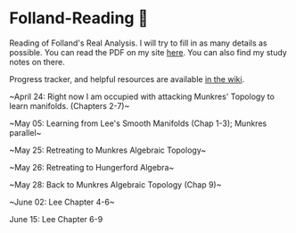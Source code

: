 # Folland-Reading :sloth:
Reading of Folland's Real Analysis. I will try to fill in as many details as possible.
You can read the PDF on my site [here](https://bighappysloth.github.io/Folland-Reading/). You can also find my study notes on there.

Progress tracker, and helpful resources are available [in the wiki](https://github.com/bighappysloth/Folland-Reading/wiki).

~April 24: Right now I am occupied with attacking Munkres' Topology to learn manifolds. (Chapters 2-7)~

~May 05: Learning from Lee's Smooth Manifolds (Chap 1-3); Munkres parallel~

~May 25: Retreating to Munkres Algebraic Topology~

~May 26: Retreating to Hungerford Algebra~

~May 28: Back to Munkres Algebraic Topology (Chap 9)~

~June 02: Lee Chapter 4-6~

June 15: Lee Chapter 6-9
